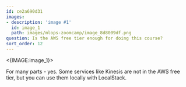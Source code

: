 ```yaml
---
id: ce2a690d31
images:
- description: 'image #1'
  id: image_1
  path: images/mlops-zoomcamp/image_8d8009df.png
question: Is the AWS free tier enough for doing this course?
sort_order: 12
---
```


<{IMAGE:image_1}>

For many parts - yes. Some services like Kinesis are not in the AWS free tier, but you can use them locally with LocalStack.